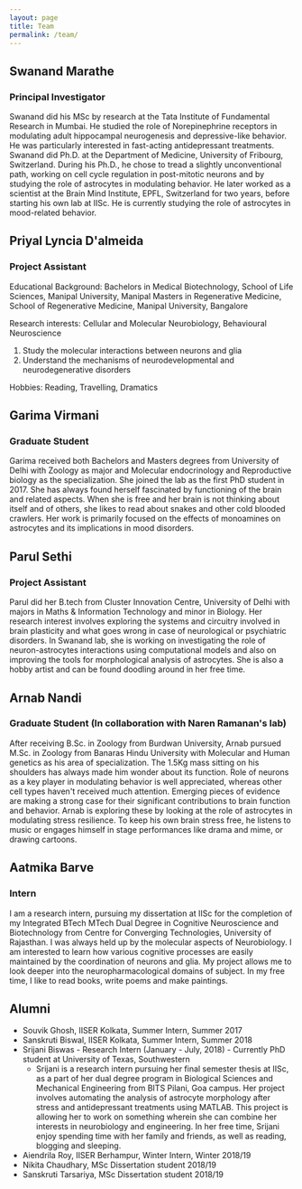 ```yaml
---
layout: page
title: Team
permalink: /team/
---
```


## Swanand Marathe
### Principal Investigator

Swanand did his MSc by research at the Tata Institute of Fundamental Research in Mumbai. He studied the role of Norepinephrine receptors in modulating adult hippocampal neurogenesis and depressive-like behavior. He was particularly interested in fast-acting antidepressant treatments. Swanand did Ph.D. at the Department of Medicine, University of Fribourg, Switzerland. During his Ph.D., he chose to tread a slightly unconventional path, working on cell cycle regulation in post-mitotic neurons and by studying the role of astrocytes in modulating behavior. He later worked as a scientist at the Brain Mind Institute, EPFL, Switzerland for two years, before starting his own lab at IISc. He is currently studying the role of astrocytes in mood-related behavior.

## Priyal Lyncia D'almeida
### Project Assistant

Educational Background:
Bachelors in Medical Biotechnology, School of Life Sciences, Manipal University, Manipal
Masters in Regenerative Medicine, School of Regenerative Medicine, Manipal University, Bangalore
 
Research interests: Cellular and Molecular Neurobiology, Behavioural Neuroscience
1. Study the molecular interactions between neurons and glia
2. Understand the mechanisms of neurodevelopmental and neurodegenerative disorders
 
Hobbies: Reading, Travelling, Dramatics

## Garima Virmani
### Graduate Student

Garima received both Bachelors and Masters degrees from University of Delhi with Zoology as major and Molecular endocrinology and Reproductive biology as the specialization. She joined the lab as the first PhD student in 2017. She has always found herself fascinated by functioning of the brain and related aspects. When she is free and her brain is not thinking about itself and of others, she likes to read about snakes and other cold blooded crawlers. Her work is primarily focused on the effects of monoamines on astrocytes and its implications in mood disorders.

## Parul Sethi
### Project Assistant

Parul did her B.tech from Cluster Innovation Centre, University of Delhi with majors in Maths & Information Technology and minor in Biology. Her research interest involves exploring the systems and circuitry involved in brain plasticity and what goes wrong in case of neurological or psychiatric disorders. In Swanand lab, she is working on investigating the role of neuron-astrocytes interactions using computational models and also on improving the tools for morphological analysis of astrocytes. She is also a hobby artist and can be found doodling around in her free time.

## Arnab Nandi
### Graduate Student (In collaboration with Naren Ramanan's lab)

After receiving B.Sc. in Zoology from Burdwan University, Arnab pursued M.Sc. in Zoology from Banaras Hindu University with Molecular and Human genetics as his area of specialization. The 1.5Kg mass sitting on his shoulders has always made him wonder about its function. Role of neurons as a key player in modulating behavior is well appreciated, whereas other cell types haven't received much attention. Emerging pieces of evidence are making a strong case for their significant contributions to brain function and behavior. Arnab is exploring these by looking at the role of astrocytes in modulating stress resilience. To keep his own brain stress free, he listens to music or engages himself in stage performances like drama and mime, or drawing cartoons.

## Aatmika Barve
### Intern

I am a research intern, pursuing my dissertation at IISc for the completion of my Integrated BTech MTech Dual Degree in Cognitive Neuroscience and Biotechnology from Centre for Converging Technologies, University of Rajasthan. I was always held up by the molecular aspects of Neurobiology. I am interested to learn how various cognitive processes are easily maintained by the coordination of neurons and glia. My project allows me to look deeper into the neuropharmacological domains of subject. 
In my free time, I like to read books, write poems and make paintings.​

## Alumni
- Souvik Ghosh, IISER Kolkata, Summer Intern, Summer 2017
- Sanskruti Biswal, IISER Kolkata, Summer Intern, Summer 2018
- Srijani Biswas - Research Intern (January - July, 2018) - Currently PhD student at University of Texas, Southwestern
    - Srijani is a research intern pursuing her final semester thesis at IISc, as a part of her dual degree program in Biological Sciences and Mechanical Engineering from BITS Pilani, Goa campus. Her project involves automating the analysis of astrocyte morphology after stress and antidepressant treatments using MATLAB. This project is allowing her to work on something wherein she can combine her interests in neurobiology and engineering. In her free time, Srijani enjoy spending time with her family and friends, as well as reading, blogging and sleeping.
- Aiendrila Roy, IISER Berhampur, Winter Intern, Winter 2018/19
- Nikita Chaudhary​, MSc Dissertation student 2018/19
- Sanskruti Tarsariya, MSc Dissertation student 2018/19
